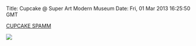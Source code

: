 Title: Cupcake @ Super Art Modern Museum
Date: Fri, 01 Mar 2013 16:25:50 GMT

[CUPCAKE SPAMM](http://cupcake.spamm.fr)

![](http://farm9.staticflickr.com/8243/8528751850_b9b463a8a8_o.png)